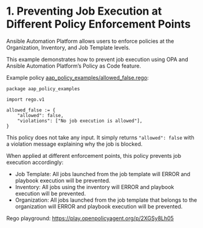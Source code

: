# 1. Preventing Job Execution at Different Policy Enforcement Points

Ansible Automation Platform allows users to enforce policies at the Organization, Inventory, and Job Template levels.

This example demonstrates how to prevent job execution using OPA and Ansible Automation Platform’s Policy as Code feature.

Example policy [aap_policy_examples/allowed_false.rego](aap_policy_examples/allowed_false.rego):

```rego
package aap_policy_examples

import rego.v1

allowed_false := {
	"allowed": false,
	"violations": ["No job execution is allowed"],
}
```

This policy does not take any input. It simply returns `"allowed": false` with a violation message explaining why the job is blocked.

When applied at different enforcement points, this policy prevents job execution accordingly:

- Job Template: All jobs launched from the job template will ERROR and playbook execution will be prevented.
- Inventory: All jobs using the inventory will ERROR and playbook execution will be prevented.
- Organization: All jobs launched from the job template that belongs to the organization will ERROR and playbook execution will be prevented.

Rego playground: https://play.openpolicyagent.org/p/2XGSy8Lh05
